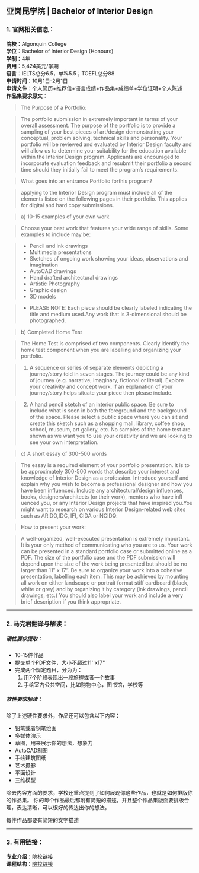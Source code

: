 ## 亚岗昆学院 | Bachelor of Interior Design

### 1. 官网相关信息：

**院校**：Algonquin College     
**学位**：Bachelor of Interior Design (Honours)   
**学制**：4年  
**费用**：5,424美元/学期  
**语言**：IELTS总分6.5，单科5.5；TOEFL总分88  
**申请时间**：10月1日-2月1日  
**申请文件**：个人简历+推荐信+语言成绩+作品集+成绩单+学位证明+个人陈述  
**作品集要求原文：**   

> The Purpose of a Portfolio:

> The portfolio submission in extremely important in terms of your overall assessment. The purpose of the portfolio is to provide a sampling of your
best pieces of art/design demonstrating your conceptual, problem solving, technical skills and personality. Your portfolio will be reviewed and evaluated
by Interior Design faculty and will allow us to determine your suitability for the education available within the Interior Design program.
Applicants are encouraged to incorporate evaluation feedback and resubmit their portfolio a second time should they initially fail to meet the program’s
requirements.

> What goes into an entrance Portfolio forthis program?

> applying to the Interior Design program must include all of the elements listed on the following pages in their portfolio. This applies for digital and hard copy submissions.

> a) 10-15 examples of your own work

> Choose your best work that features your wide range of skills. Some examples to include may be:

> -	Pencil and ink drawings
> -	Multimedia presentations
> -	Sketches of ongoing work showing your ideas, observations and imagination
> -	AutoCAD drawings
> -	Hand drafted architectural drawings
> -	Artistic Photography
> -	Graphic design
> -	3D models

> -	PLEASE NOTE: Each piece should be clearly labeled indicating the title and medium used.Any work that is 3-dimensional should be photographed.

> b) Completed Home Test

> The Home Test is comprised of two components. Clearly identify the home test component when you are labelling and organizing your portfolio.

> 1. A sequence or series of separate elements depicting a journey/story told in seven stages. The journey could be any kind of journey (e.g. narrative, imaginary, fictional or literal). Explore your creativity and concept work. If an explanation of your journey/story helps situate your piece then please include.

> 2. A hand pencil sketch of an interior public space. Be sure to include what is seen in both the foreground and the background of the space. Please select a public space where you can sit and create this sketch such as a shopping mall, library, coffee shop, school, museum, art gallery, etc. No samples of the home test are shown as we want you to use your creativity and we are looking to see your own interpretation.

> c) A short essay of 300-500 words

> The essay is a required element of your portfolio presentation. It is to be approximately 300-500 words that describe your interest and knowledge of Interior Design as a profession. Introduce yourself and explain why you wish to become a professional designer and how you have been influenced. Include any architectural/design influences, books, designers/architects (or their work), mentors who have infl uenced you, or any Interior Design projects that have inspired you.You might want to research on various Interior Design-related web sites such as ARIDO,IDC, IFI, CIDA or NCIDQ.

> How to present your work:

> A well-organized, well-executed presentation is extremely important. It is your only method of communicating who you are to us. Your work can be presented in a standard portfolio case or submitted online as a PDF. The size of the portfolio case and the PDF submission will depend upon the size of the work being presented but should be no larger than 11” x 17”. Be sure to organize your work into a cohesive presentation, labelling each item. This may be achieved by mounting all work on either landscape or portrait format stiff cardboard (black, white or grey) and by organizing it by category (ink drawings, pencil drawings, etc.) You should also label your work and include a very brief description if you think appropriate.
  





---


### 2. 马克君翻译与解读：

##### 硬性要求提取：
- 10-15件作品
- 提交单个PDF文件，大小不超过11''x17''
- 完成两个规定题目，分为为：
  1. 用7个阶段表现出一段旅程或者一个故事
  2. 手绘室内公共空间，比如购物中心，图书馆，学校等


##### 软性要求解读：
除了上述硬性要求外，作品还可以包含以下内容：

- 铅笔或者钢笔绘画
- 多媒体演示
- 草图，用来展示你的想法，想象力
- AutoCAD制图
- 手绘建筑图纸
- 艺术摄影
- 平面设计
- 三维模型

除去内容方面的要求，学校还重点提到了如何展现你这些作品，也就是如何排版你的作品集。 你的每个作品最后都附有简短的描述，并且整个作品集版面要排版合理，表达清晰，可以很好的传达出你的想法。



每件作品都要有简短的文字描述

---


### 3. 有用链接：

**专业介绍**：[院校链接](https://www.algonquincollege.com/mediaanddesign/program/bachelor-of-interior-design/)  
**课程结构**：[院校链接](https://www.algonquincollege.com/mediaanddesign/program/bachelor-of-interior-design/) 